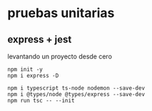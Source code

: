 # pruebas unitarias

## express + jest

levantando un proyecto desde cero

    npm init -y
    npm i express -D

    npm i typescript ts-node nodemon --save-dev
    npm i @types/node @types/express --save-dev
    npm run tsc -- --init
